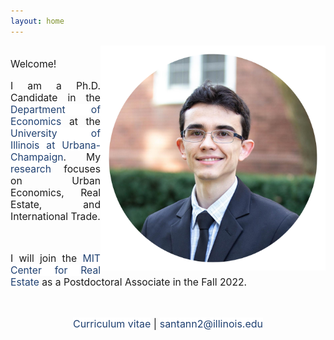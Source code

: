 ```yaml
---
layout: home
---
```


 <style>
   p.ex1 {
     max-width: 510px;
    }
 
 a:link, a:visited {
  background-color: white;
  color: rgb(31, 64, 113);
  text-align: center;
  text-decoration: none;
}
 </style>

   <img src="./files/profile_c.png" alt="profile" style="width: 360px;" align="right" />

<p style="font-size:15.7px"  align="justify" class="ex1"><br>Welcome!<br/></p>

<p style="font-size:15.7px"  align="justify" class="ex1">
I am a Ph.D. Candidate in the <a target="_blank" rel="noopener noreferrer" href="http://www.economics.illinois.edu">Department of Economics</a> at the <a target="_blank" rel="noopener noreferrer" href="https://illinois.edu/">University of Illinois at Urbana-Champaign</a>. My <a class="page-link" href="/research/">research</a> focuses on Urban Economics, Real Estate, and International Trade.</p> <br/>

<p style="font-size:15.7px"  align="justify" class="ex1">
I will join the <a target="_blank" rel="noopener noreferrer" href="https://mitcre.mit.edu/">MIT Center for Real Estate</a> as a Postdoctoral Associate in the Fall 2022.</p> <br/>

<p align="center" class="ex1"><font size="3"> <a class="page-link" target="_blank" rel="noopener noreferrer" href="/files/vpsantanna_CV.pdf"><i class="fa fa-file-pdf-o"></i> Curriculum vitae</a> | <a href="mailto:santann2@illinois.edu"> <i class="fa fa-envelope"></i> santann2@illinois.edu</a> </font></p>
